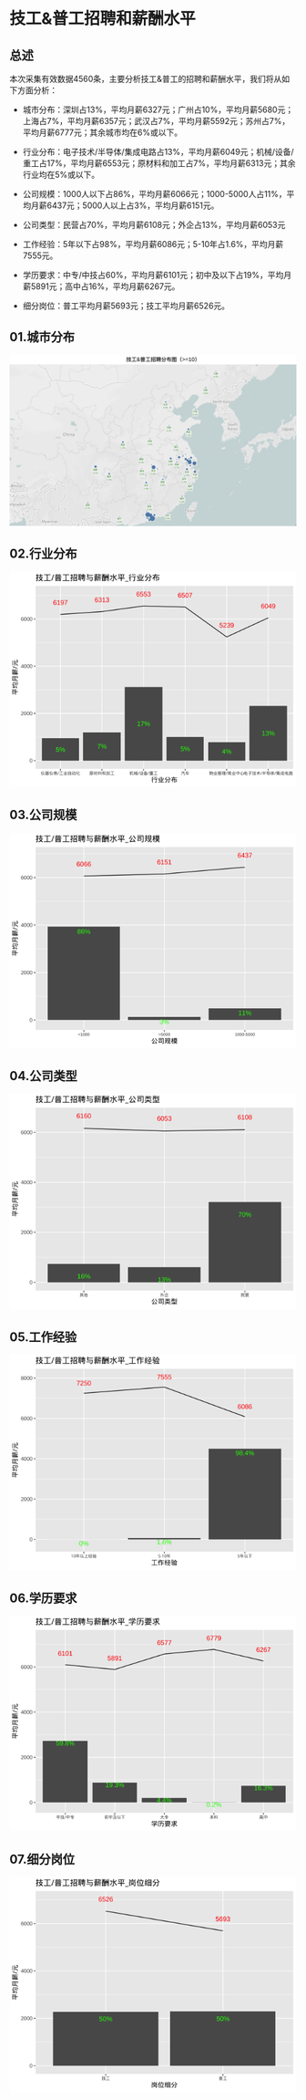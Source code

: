 # 技工&普工招聘和薪酬水平

## 总述

本次采集有效数据4560条，主要分析技工&普工的招聘和薪酬水平，我们将从如下方面分析：

-   城市分布：深圳占13%，平均月薪6327元；广州占10%，平均月薪5680元；上海占7%，平均月薪6357元；武汉占7%，平均月薪5592元；苏州占7%，平均月薪6777元；其余城市均在6%或以下。

-   行业分布：电子技术/半导体/集成电路占13%，平均月薪6049元；机械/设备/重工占17%，平均月薪6553元；原材料和加工占7%，平均月薪6313元；其余行业均在5%或以下。

-   公司规模：1000人以下占86%，平均月薪6066元；1000-5000人占11%，平均月薪6437元；5000人以上占3%，平均月薪6151元。

-   公司类型：民营占70%，平均月薪6108元；外企占13%，平均月薪6053元

-   工作经验：5年以下占98%，平均月薪6086元；5-10年占1.6%，平均月薪7555元。

-   学历要求：中专/中技占60%，平均月薪6101元；初中及以下占19%，平均月薪5891元；高中占16%，平均月薪6267元。

-   细分岗位：普工平均月薪5693元；技工平均月薪6526元。

## 01.城市分布

![roadmap](Rplot01_roadmap.jpg)

## 02.行业分布

![industries](Rplot02_industries.png)

## 03.公司规模

![com_size](Rplot03_com_size.png)

## 04.公司类型

![com_type](Rplot04_com_type.png)

## 05.工作经验

![experience](Rplot05_experience.png)

## 06.学历要求

![education](Rplot06_education.png)

## 07.细分岗位

![subclass](Rplot07_subclass.png)
